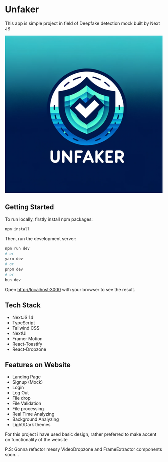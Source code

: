 # Unfaker
This app is simple project in field of Deepfake detection mock built by Next JS

![Logo for Hero section](public/UnfakerReadmeHero.png)

## Getting Started

To run locally, firstly install npm packages:

```bash
npm install
```

Then, run the development server:

```bash
npm run dev
# or
yarn dev
# or
pnpm dev
# or
bun dev
```

Open [http://localhost:3000](http://localhost:3000) with your browser to see the result.


## Tech Stack

- NextJS 14
- TypeScript
- Tailwind CSS
- NextUI
- Framer Motion
- React-Toastify
- React-Dropzone


## Features on Website
- Landing Page 
- Signup (Mock)
- Login
- Log Out
- File drop
- File Validation
- File processing
- Real Time Analyzing
- Background Analyzing
- Light/Dark themes


For this project i have used basic design, rather preferred to make accent on functionality of the website


P.S: Gonna refactor messy VideoDropzone and FrameExtractor components soon...